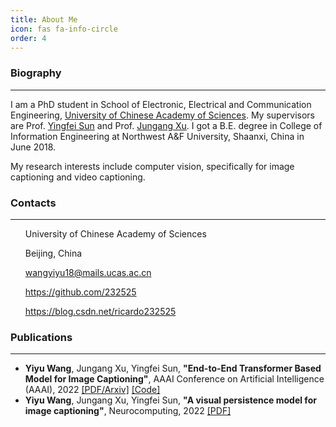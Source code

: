 ```yaml
---
title: About Me
icon: fas fa-info-circle
order: 4
---
```


### Biography
---
I am a PhD student in School of Electronic, Electrical and Communication Engineering, [University of Chinese Academy of Sciences](http://english.ucas.ac.cn/). My supervisors are Prof. [Yingfei Sun](http://people.ucas.ac.cn/~yfsun) and Prof. [Jungang Xu](http://ccip.ucas.ac.cn/team/professor/%e5%be%90%e4%bf%8a%e5%88%9a/). I got a B.E. degree in College of Information Engineering at Northwest A&F University, Shaanxi, China in June 2018.

My research interests include computer vision, specifically for image captioning and video captioning.

### Contacts
---
<ul>
    <p>
    <i class="fas fa-building"></i>
    University of Chinese Academy of Sciences
    </p>
</ul>

<ul>
    <p>
    <i class="fas fa-location-arrow"></i>
    Beijing, China
    </p>
</ul>

<ul>
    <p>
    <i class="fas fa-envelope"></i>
    <a href="mailto:wangyiyu18@mails.ucas.ac.cn">
     wangyiyu18@mails.ucas.ac.cn
    </a>
    </p>
</ul>

<ul>
    <p>
    <i class="fab fa-github"></i>
    <a href="https://github.com/232525">
     https://github.com/232525
    </a>
    </p>
</ul>

<ul>
    <p>
    <i class="fas fa-link"></i>
    <a href="https://blog.csdn.net/ricardo232525">
     https://blog.csdn.net/ricardo232525
    </a>
    </p>
</ul>


### Publications
---
+ __Yiyu Wang__, Jungang Xu, Yingfei Sun, __"End-to-End Transformer Based Model for Image Captioning"__, AAAI Conference on Artificial Intelligence (AAAI), 2022 [[PDF/Arxiv]](https://arxiv.org/abs/2203.15350) [[Code]](https://github.com/232525/PureT)
+ __Yiyu Wang__, Jungang Xu, Yingfei Sun, __"A visual persistence model for image captioning"__, Neurocomputing, 2022 [[PDF]](https://www.sciencedirect.com/science/article/pii/S0925231221014922?via%3Dihub)

